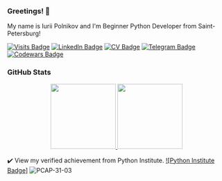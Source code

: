 ### Greetings! 👋

My name is Iurii Polnikov and I'm Beginner Python Developer from Saint-Petersburg!

[![Visits Badge](https://badges.pufler.dev/visits/polnikov/polnikov)](https://github.com/polnikov/polnikov.git)
[![LinkedIn Badge](https://img.shields.io/badge/LinkedIn-Profile-informational?style=flat&logo=linkedin&logoColor=white&color=1CA2F1)](https://www.linkedin.com/in/polnikov)
[![CV Badge](https://img.shields.io/badge/CV-Profile-informational?style=flat&logo=github&logoColor=white&color=1CA2F1)](https://polnikov.github.io/)
[![Telegram Badge](https://img.shields.io/badge/Telegram-@akudja-informational?style=flat&logo=logoColor=white&color=1CA2F1)](https://t.me/akudja)
[![Codewars Badge](https://img.shields.io/badge/Codewars-Profile-informational?style=flat&logo=logoColor=white&color=red)](https://www.codewars.com/users/IuriiPolnikov)



### GitHub Stats
<p align='center'>
   <a href="https://github-readme-stats.vercel.app/api?username=polnikov&show_icons=true&count_private=true&">
     <img height=150 src="https://github-readme-stats.vercel.app/api?username=polnikov&show_icons=true&count_private=true"/>
  </a>
   <a href="https://github.com/polnikov/github-readme-stats"><img height=150 src="https://github-readme-stats.vercel.app/api/top-langs/?username=polnikov&layout=compact"/>
  </a>
</p>

:heavy_check_mark: View my verified achievement from Python Institute.
[![Python Institute Badge]](https://www.credly.com/badges/d2216872-e1d4-4af0-bd94-54abda90bd48/linked_in)
![PCAP-31-03](https://github.com/polnikov/polnikov.github.io/blob/main/doc/certificates/%5BPCAP-31-03%5D%20PCAP%20%E2%80%93%20Certified%20Associate%20in%20Python%20Programming.png)

